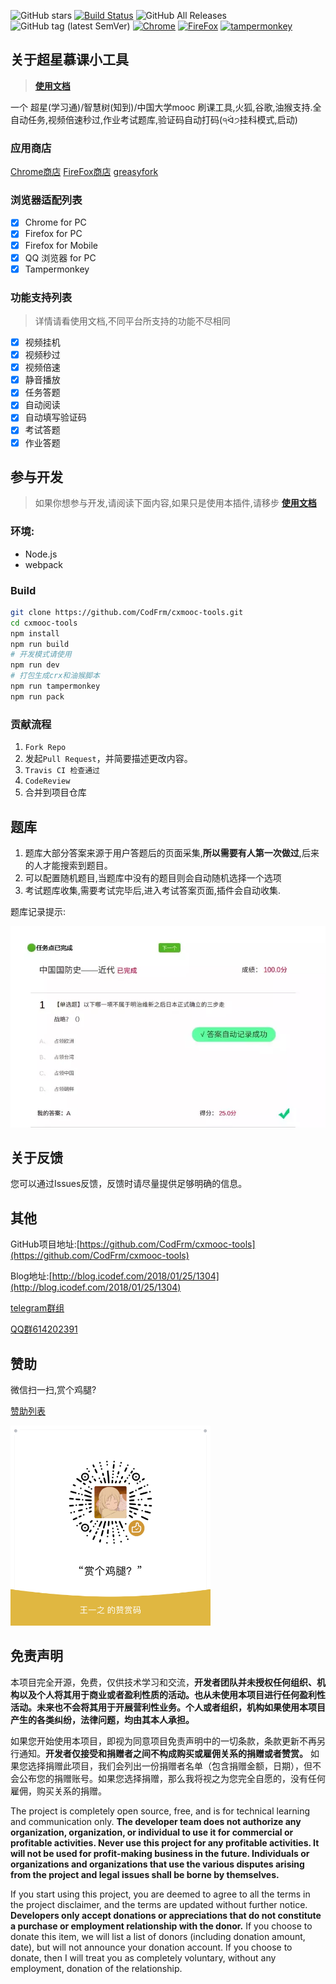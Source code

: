 ![GitHub stars](https://img.shields.io/github/stars/codfrm/cxmooc-tools.svg)
[![Build Status](https://www.travis-ci.org/CodFrm/cxmooc-tools.svg?branch=master)](https://www.travis-ci.org/CodFrm/cxmooc-tools)
![GitHub All Releases](https://img.shields.io/github/downloads/codfrm/cxmooc-tools/total.svg)
![GitHub tag (latest SemVer)](https://img.shields.io/github/tag/codfrm/cxmooc-tools.svg?label=version)
[![Chrome](https://img.shields.io/badge/chrome-success-brightgreen)](https://chrome.google.com/webstore/detail/%E8%B6%85%E6%98%9F%E6%85%95%E8%AF%BE%E5%B0%8F%E5%B7%A5%E5%85%B7/kkicgcijebblepmephnfganiiochecfl?hl=zh-CN)
[![FireFox](https://img.shields.io/badge/firefox-success-brightgreen)](https://addons.mozilla.org/zh-CN/firefox/addon/%E8%B6%85%E6%98%9F%E6%85%95%E8%AF%BE%E5%B0%8F%E5%B7%A5%E5%85%B7/)
[![tampermonkey](https://img.shields.io/badge/tampermonkey-success-yellowgreen)](https://greasyfork.org/zh-CN/scripts/376190-%E8%B6%85%E6%98%9F%E6%85%95%E8%AF%BE%E5%B0%8F%E5%B7%A5%E5%85%B7)


## 关于超星慕课小工具
> **[使用文档](https://cx-doc.xloli.top/)**

一个 超星(学习通)/智慧树(知到)/中国大学mooc 刷课工具,火狐,谷歌,油猴支持.全自动任务,视频倍速秒过,作业考试题库,验证码自动打码(੧ᐛ੭挂科模式,启动)

### 应用商店
[Chrome商店](https://chrome.google.com/webstore/detail/%E8%B6%85%E6%98%9F%E6%85%95%E8%AF%BE%E5%B0%8F%E5%B7%A5%E5%85%B7/kkicgcijebblepmephnfganiiochecfl?hl=zh-CN)
[FireFox商店](https://addons.mozilla.org/zh-CN/firefox/addon/%E8%B6%85%E6%98%9F%E6%85%95%E8%AF%BE%E5%B0%8F%E5%B7%A5%E5%85%B7/)
[greasyfork](https://greasyfork.org/zh-CN/scripts/376190-%E8%B6%85%E6%98%9F%E6%85%95%E8%AF%BE%E5%B0%8F%E5%B7%A5%E5%85%B7)

### 浏览器适配列表
 * [x] Chrome for PC
 * [x] Firefox for PC
 * [x] Firefox for Mobile
 * [x] QQ 浏览器 for PC
 * [x] Tampermonkey

### 功能支持列表
> 详情请看使用文档,不同平台所支持的功能不尽相同

* [x] 视频挂机
* [x] 视频秒过
* [x] 视频倍速
* [x] 静音播放
* [x] 任务答题
* [x] 自动阅读
* [x] 自动填写验证码
* [x] 考试答题
* [x] 作业答题

## 参与开发
> 如果你想参与开发,请阅读下面内容,如果只是使用本插件,请移步 **[使用文档](https://cx.icodef.com/)**

### 环境:
* Node.js
* webpack

### Build
```bash
git clone https://github.com/CodFrm/cxmooc-tools.git
cd cxmooc-tools
npm install
npm run build
# 开发模式请使用
npm run dev
# 打包生成crx和油猴脚本
npm run tampermonkey
npm run pack
```

### 贡献流程
1. `Fork Repo`
2. 发起`Pull Request`，并简要描述更改内容。
3. `Travis CI 检查通过`
4. `CodeReview`
5. 合并到项目仓库

## 题库
1. 题库大部分答案来源于用户答题后的页面采集,**所以需要有人第一次做过**,后来的人才能搜索到题目。
2. 可以配置随机题目,当题库中没有的题目则会自动随机选择一个选项
3. 考试题库收集,需要考试完毕后,进入考试答案页面,插件会自动收集.

题库记录提示:

![](/dist/images/3.webp)

## 关于反馈
您可以通过Issues反馈，反馈时请尽量提供足够明确的信息。

## 其他
GitHub项目地址:[https://github.com/CodFrm/cxmooc-tools](https://github.com/CodFrm/cxmooc-tools)

Blog地址:[http://blog.icodef.com/2018/01/25/1304](http://blog.icodef.com/2018/01/25/1304)

[telegram群组](https://t.me/joinchat/MHU8Gg2fP3Q51HLY2wqmQA)

[QQ群614202391](https://shang.qq.com/wpa/qunwpa?idkey=9bddd2564d84bd999940de422d1c0c70f87ecaf02fe9d7c60389fc2b376179eb)

## 赞助
微信扫一扫,赏个鸡腿?

[赞助列表](https://cx-doc.xloli.top/4-Reward/)

![](docs/.vuepress/public/img/reward.png)

## 免责声明
本项目完全开源，免费，仅供技术学习和交流，**开发者团队并未授权任何组织、机构以及个人将其用于商业或者盈利性质的活动。也从未使用本项目进行任何盈利性活动。未来也不会将其用于开展营利性业务。个人或者组织，机构如果使用本项目产生的各类纠纷，法律问题，均由其本人承担。**

如果您开始使用本项目，即视为同意项目免责声明中的一切条款，条款更新不再另行通知。**开发者仅接受和捐赠者之间不构成购买或雇佣关系的捐赠或者赞赏。** 如果您选择捐赠此项目，我们会列出一份捐赠者名单（包含捐赠金额，日期），但不会公布您的捐赠账号。如果您选择捐赠，那么我将视之为您完全自愿的，没有任何雇佣，购买关系的捐赠。

The project is completely open source, free, and is for technical learning and communication only. **The developer team does not authorize any organization, organization, or individual to use it for commercial or profitable activities. Never use this project for any profitable activities. It will not be used for profit-making business in the future. Individuals or organizations and organizations that use the various disputes arising from the project and legal issues shall be borne by themselves.**

If you start using this project, you are deemed to agree to all the terms in the project disclaimer, and the terms are updated without further notice. **Developers only accept donations or appreciations that do not constitute a purchase or employment relationship with the donor.** If you choose to donate this item, we will list a list of donors (including donation amount, date), but will not announce your donation account. If you choose to donate, then I will treat you as completely voluntary, without any employment, donation of the relationship.